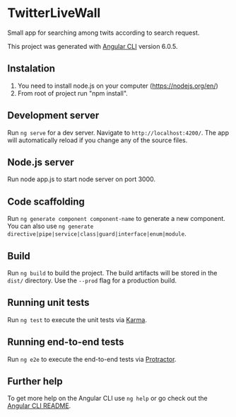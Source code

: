 # TwitterLiveWall

Small app for searching among twits according to search request.

This project was generated with [Angular CLI](https://github.com/angular/angular-cli) version 6.0.5.

## Instalation 

1. You need to install node.js on your computer (https://nodejs.org/en/)
2. From root of project run "npm install".

## Development server

Run `ng serve` for a dev server. Navigate to `http://localhost:4200/`. The app will automatically reload if you change any of the source files.

## Node.js server
Run node app.js to start node server on port 3000.

## Code scaffolding

Run `ng generate component component-name` to generate a new component. You can also use `ng generate directive|pipe|service|class|guard|interface|enum|module`.

## Build

Run `ng build` to build the project. The build artifacts will be stored in the `dist/` directory. Use the `--prod` flag for a production build.

## Running unit tests

Run `ng test` to execute the unit tests via [Karma](https://karma-runner.github.io).

## Running end-to-end tests

Run `ng e2e` to execute the end-to-end tests via [Protractor](http://www.protractortest.org/).

## Further help

To get more help on the Angular CLI use `ng help` or go check out the [Angular CLI README](https://github.com/angular/angular-cli/blob/master/README.md).
